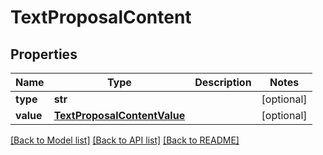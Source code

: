 # TextProposalContent

## Properties
Name | Type | Description | Notes
------------ | ------------- | ------------- | -------------
**type** | **str** |  | [optional] 
**value** | [**TextProposalContentValue**](TextProposalContentValue.md) |  | [optional] 

[[Back to Model list]](../README.md#documentation-for-models) [[Back to API list]](../README.md#documentation-for-api-endpoints) [[Back to README]](../README.md)


